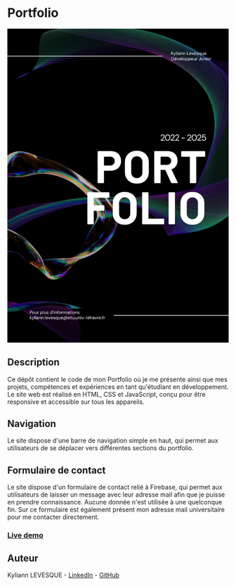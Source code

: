 # Portfolio

![Aperçu du site](./ASSETS/Apercu.png)

## Description

Ce dépôt contient le code de mon Portfolio où je me présente ainsi que mes projets, compétences et expériences en tant qu'étudiant en développement. Le site web est réalisé en HTML, CSS et JavaScript, conçu pour être responsive et accessible sur tous les appareils.

## Navigation

Le site dispose d'une barre de navigation simple en haut, qui permet aux utilisateurs de se déplacer vers différentes sections du portfolio.

## Formulaire de contact

Le site dispose d'un formulaire de contact relié à Firebase, qui permet aux utilisateurs de laisser un message avec leur adresse mail afin que je puisse en prendre connaissance. Aucune donnée n'est utilisée à une quelconque fin.
Sur ce formulaire est également présent mon adresse mail universitaire pour me contacter directement.

### [Live demo](https://iklsi.github.io/Portfolio/)

## Auteur

Kyliann LEVESQUE - [LinkedIn](https://www.linkedin.com/in/kyliann-levesque-87711a277/) - [GitHub](https://github.com/IKLSI)
